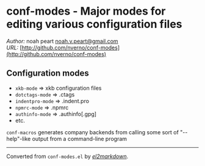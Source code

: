 # conf-modes - Major modes for editing various configuration files

*Author:* noah peart <noah.v.peart@gmail.com><br>
*URL:* [http://github.com/nverno/conf-modes](http://github.com/nverno/conf-modes)<br>

## Configuration modes

- `xkb-mode`       => xkb configuration files
- `dotctags-mode`  => .ctags
- `indentpro-mode` => .indent.pro
- `npmrc-mode`     => .npmrc
- `authinfo-mode`  => .authinfo[.gpg]
- etc.

`conf-macros` generates company backends from calling some sort of
    "--help"-like output from a command-line program


---
Converted from `conf-modes.el` by [*el2markdown*](https://github.com/Lindydancer/el2markdown).

